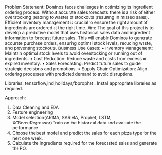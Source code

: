 Problem Statement:
Dominos faces challenges in optimizing its ingredient ordering process. Without accurate sales forecasts, there is a risk of either overstocking (leading to waste) 
or stockouts (resulting in missed sales). Efficient inventory management is crucial to ensure the right amount of ingredients are ordered at the right time.
Aim:
The goal of this project is to develop a predictive model that uses historical sales data and ingredient information to forecast future sales. 
This will enable Dominos to generate accurate purchase orders, ensuring optimal stock levels, reducing waste, and preventing stockouts.
Business Use Cases:
• Inventory Management: Maintain optimal stock levels to avoid overstocking or running out of ingredients.
• Cost Reduction: Reduce waste and costs from excess or expired inventory.
• Sales Forecasting: Predict future sales to guide strategic decisions and promotions.
• Supply Chain Optimization: Align ordering processes with predicted demand to avoid disruptions.

Libraries: tensorflow,ind_holidays,fbprophet . Install appropriate libraries as required.

Approach:
1.	Data Cleaning and EDA
2.	Feature engineering
3.	Model selection(ARIMA, SARIMA, Prophet, LSTM, XGBoostRegressor).Train on the historical data and evaluate the performance
4.	Choose the best model and predict the sales for each pizza type for the next one week.
5.	Calculate the ingredients required for the forecasted sales and generate the PO.
